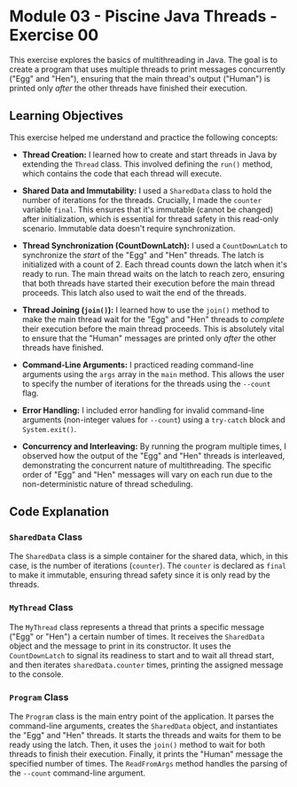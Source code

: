# Module 03 - Piscine Java Threads - Exercise 00

This exercise explores the basics of multithreading in Java. The goal is to create a program that uses multiple threads to print messages concurrently ("Egg" and "Hen"), ensuring that the main thread's output ("Human") is printed only *after* the other threads have finished their execution.

## Learning Objectives

This exercise helped me understand and practice the following concepts:

*   **Thread Creation:**  I learned how to create and start threads in Java by extending the `Thread` class.  This involved defining the `run()` method, which contains the code that each thread will execute.

*   **Shared Data and Immutability:** I used a `SharedData` class to hold the number of iterations for the threads.  Crucially, I made the `counter` variable `final`. This ensures that it's immutable (cannot be changed) after initialization, which is essential for thread safety in this read-only scenario.  Immutable data doesn't require synchronization.

*   **Thread Synchronization (CountDownLatch):** I used a `CountDownLatch` to synchronize the *start* of the "Egg" and "Hen" threads.  The latch is initialized with a count of 2. Each thread counts down the latch when it's ready to run. The main thread waits on the latch to reach zero, ensuring that both threads have started their execution before the main thread proceeds. This latch also used to wait the end of the threads.

*   **Thread Joining (`join()`):** I learned how to use the `join()` method to make the main thread wait for the "Egg" and "Hen" threads to *complete* their execution before the main thread proceeds.  This is absolutely vital to ensure that the "Human" messages are printed only *after* the other threads have finished.

*   **Command-Line Arguments:** I practiced reading command-line arguments using the `args` array in the `main` method. This allows the user to specify the number of iterations for the threads using the `--count` flag.

*   **Error Handling:** I included error handling for invalid command-line arguments (non-integer values for `--count`) using a `try-catch` block and `System.exit()`.

*   **Concurrency and Interleaving:** By running the program multiple times, I observed how the output of the "Egg" and "Hen" threads is interleaved, demonstrating the concurrent nature of multithreading. The specific order of "Egg" and "Hen" messages will vary on each run due to the non-deterministic nature of thread scheduling.

## Code Explanation

### `SharedData` Class

The `SharedData` class is a simple container for the shared data, which, in this case, is the number of iterations (`counter`).  The `counter` is declared as `final` to make it immutable, ensuring thread safety since it is only read by the threads.

### `MyThread` Class

The `MyThread` class represents a thread that prints a specific message ("Egg" or "Hen") a certain number of times. It receives the `SharedData` object and the message to print in its constructor.  It uses the `CountDownLatch` to signal its readiness to start and to wait all thread start, and then iterates `sharedData.counter` times, printing the assigned message to the console.

### `Program` Class

The `Program` class is the main entry point of the application.  It parses the command-line arguments, creates the `SharedData` object, and instantiates the "Egg" and "Hen" threads. It starts the threads and waits for them to be ready using the latch. Then, it uses the `join()` method to wait for both threads to finish their execution. Finally, it prints the "Human" message the specified number of times. The `ReadFromArgs` method handles the parsing of the `--count` command-line argument.